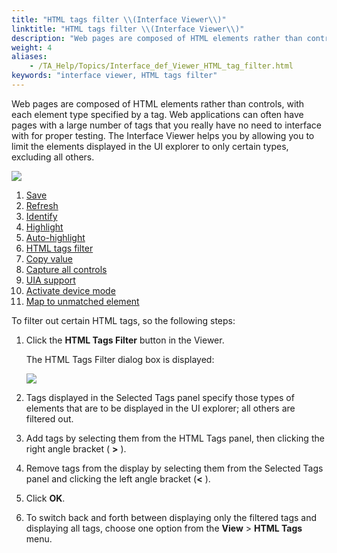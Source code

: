 ```yaml
--- 
title: "HTML tags filter \\(Interface Viewer\\)"
linktitle: "HTML tags filter \\(Interface Viewer\\)"
description: "Web pages are composed of HTML elements rather than controls, with each element type specified by a tag. Web applications can often have pages with a large number of tags that you really have no need to interface with for proper testing. The Interface Viewer helps you by allowing you to limit the elements displayed in the UI explorer to only certain types, excluding all others."
weight: 4
aliases: 
    - /TA_Help/Topics/Interface_def_Viewer_HTML_tag_filter.html
keywords: "interface viewer, HTML tags filter"
---
```


Web pages are composed of HTML elements rather than controls, with each element type specified by a tag. Web applications can often have pages with a large number of tags that you really have no need to interface with for proper testing. The Interface Viewer helps you by allowing you to limit the elements displayed in the UI explorer to only certain types, excluding all others.

![](/images/TA_Help/Images/ug_interface_definition15_UIA.png)

1.  [Save](/user-guide/interface-definitions/the-interface-viewer/other-functionalities/save-function-interface-viewer)
2.  [Refresh](/user-guide/interface-definitions/the-interface-viewer/other-functionalities/refresh-function-interface-viewer)
3.  [Identify](/user-guide/interface-definitions/the-interface-viewer/identifying-interface-elements-and-controls/point-to-identify-mode)
4.  [Highlight](/user-guide/interface-definitions/the-interface-viewer/identifying-interface-elements-and-controls/highlight)
5.  [Auto-highlight](/user-guide/interface-definitions/the-interface-viewer/identifying-interface-elements-and-controls/highlight)
6.  [HTML tags filter](/user-guide/interface-definitions/the-interface-viewer/other-functionalities/html-tags-filter-interface-viewer)
7.  [Copy value](/user-guide/interface-definitions/the-interface-viewer/other-functionalities/copy-value)
8.  [Capture all controls](/user-guide/interface-definitions/the-interface-viewer/other-functionalities/capture-all-controls)
9.  [UIA support](/user-guide/interface-definitions/the-interface-viewer/other-functionalities/using-microsoft-ui-automation-technology)
10. [Activate device mode](/automation-guide/application-testing/mobile-testing/testing-mobile-web-applications/testing-chrome-on-android/identifying-mobile-ui-controls)
11. [Map to unmatched element](/user-guide/interface-definitions/the-interface-viewer/maintaining-interface-definitions/mapping-controls-to-unmatched-elements)

To filter out certain HTML tags, so the following steps:

1.  Click the **HTML Tags Filter** button in the Viewer.

    The HTML Tags Filter dialog box is displayed:

    ![](/images/TA_Help/Images/ug_interface_definition30.png)

2.  Tags displayed in the Selected Tags panel specify those types of elements that are to be displayed in the UI explorer; all others are filtered out.

3.  Add tags by selecting them from the HTML Tags panel, then clicking the right angle bracket \( **\>** \).

4.  Remove tags from the display by selecting them from the Selected Tags panel and clicking the left angle bracket \(**<** \).

5.  Click **OK**.

6.  To switch back and forth between displaying only the filtered tags and displaying all tags, choose one option from the **View** \> **HTML Tags** menu.





